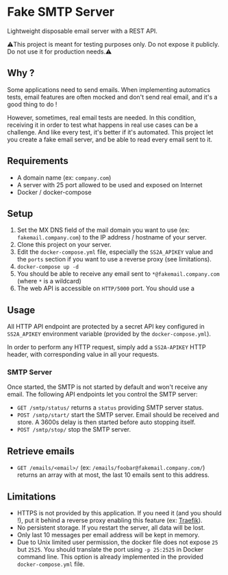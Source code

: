 # Fake SMTP Server

Lightweight disposable email server with a REST API.

⚠️This project is meant for testing purposes only. Do not expose it publicly. Do not use it for production needs.⚠️

## Why ?

Some applications need to send emails. When implementing automatics tests, email features are often mocked and 
don't send real email, and it's a good thing to do !

However, sometimes, real email tests are needed. In this condition, receiving it in order to test what happens in 
real use cases can be a challenge. And like every test, it's better if it's automated. This project let you create a 
fake email server, and be able to read every email sent to it.

## Requirements

- A domain name (ex: `company.com`)
- A server with 25 port allowed to be used and exposed on Internet
- Docker / docker-compose

## Setup

1. Set the MX DNS field of the mail domain you want to use (ex: `fakemail.company.com`) to the IP address / hostname of 
   your server.
2. Clone this project on your server.
3. Edit the `docker-compose.yml` file, especially the `SS2A_APIKEY` value and the `ports` section if you want to use 
   a reverse proxy (see limitations).
4. `docker-compose up -d`
5. You should be able to receive any email sent to `*@fakemail.company.com` (where `*` is a wildcard)
6. The web API is accessible on `HTTP/5000` port. You should use a 

## Usage

All HTTP API endpoint are protected by a secret API key configured in `SS2A_APIKEY` environment variable (provided 
by the `docker-compose.yml`).

In order to perform any HTTP request, simply add a `SS2A-APIKEY` HTTP header, with corresponding value in all your 
requests.

### SMTP Server

Once started, the SMTP is not started by default and won't receive any email. The following API endpoints let you 
control the SMTP server:

- `GET /smtp/status/` returns a `status` providing SMTP server status.
- `POST /smtp/start/` start the SMTP server. Email should be received and store. A 3600s delay is then started before 
  auto stopping itself.
- `POST /smtp/stop/` stop the SMTP server.

## Retrieve emails

- `GET /emails/<email>/` (ex: `/emails/foobar@fakemail.company.com/`) returns an array with at most, the last 10 
  emails sent to this address.

## Limitations

- HTTPS is not provided by this application. If you need it (and you should !), put it behind a reverse proxy 
  enabling this feature (ex: [Traefik](https://doc.traefik.io/traefik/)).
- No persistent storage. If you restart the server, all data will be lost.
- Only last 10 messages per email address will be kept in memory.
- Due to Unix limited user permission, the docker file does not expose `25` but `2525`. You should translate the 
  port using `-p 25:2525` in Docker command line. This option is already implemented in the provided
 `docker-compose.yml` file.
